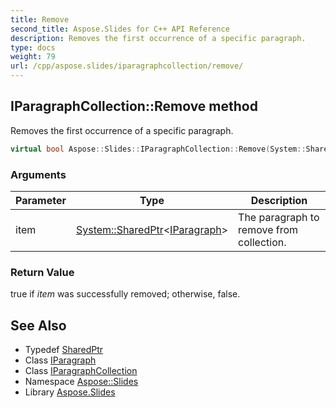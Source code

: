 ```yaml
---
title: Remove
second_title: Aspose.Slides for C++ API Reference
description: Removes the first occurrence of a specific paragraph.
type: docs
weight: 79
url: /cpp/aspose.slides/iparagraphcollection/remove/
---
```

## IParagraphCollection::Remove method


Removes the first occurrence of a specific paragraph.

```cpp
virtual bool Aspose::Slides::IParagraphCollection::Remove(System::SharedPtr<IParagraph> item)=0
```


### Arguments

| Parameter | Type | Description |
| --- | --- | --- |
| item | [System::SharedPtr](../../../system/sharedptr/)\<[IParagraph](../../iparagraph/)\> | The paragraph to remove from collection. |

### Return Value

true if *item*  was successfully removed; otherwise, false.

## See Also

* Typedef [SharedPtr](../../../system/sharedptr/)
* Class [IParagraph](../../iparagraph/)
* Class [IParagraphCollection](../)
* Namespace [Aspose::Slides](../../)
* Library [Aspose.Slides](../../../)
